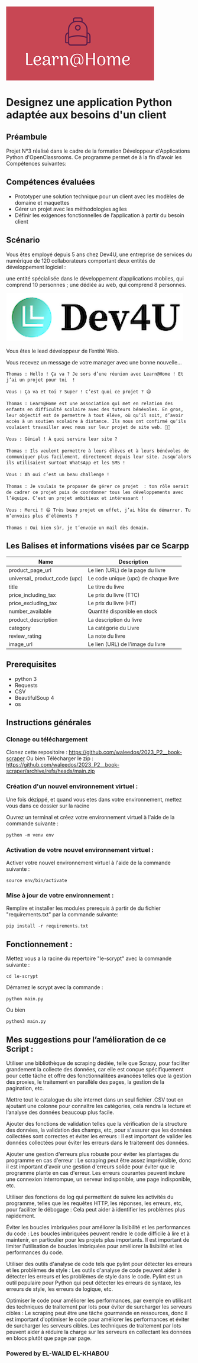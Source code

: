 ![Learn@Home](https://raw.githubusercontent.com/waleedos/2023_P3__Learn-Home/main/icons/1599557620417_Learn%40Home.png)

# Designez une application Python adaptée aux besoins d'un client

## Préambule
Projet N°3 réalisé dans le cadre de la formation Développeur d'Applications Python d'OpenClassrooms.
Ce programme permet de à la fin d'avoir les Compétences suivantes:

## Compétences évaluées
* Prototyper une solution technique pour un client avec les modèles de domaine et maquettes
* Gérer un projet avec les méthodologies agiles
* Définir les exigences fonctionnelles de l’application à partir du besoin client


## Scénario
Vous êtes employé depuis 5 ans chez Dev4U, une entreprise de services du numérique de 120 collaborateurs comportant deux entités de développement logiciel  : 

une entité spécialisée dans le développement d’applications mobiles, qui comprend 10 personnes  ;
une dédiée au web, qui comprend 8 personnes.

![Dev4U](https://raw.githubusercontent.com/waleedos/2023_P3__Learn-Home/main/icons/Capture%20d%E2%80%99%C3%A9cran_2023-04-26_16-46-21.png)

Vous êtes le lead développeur de l’entité Web.

Vous recevez un message de votre manager avec une bonne nouvelle…
```
Thomas : Hello ! Ça va ? Je sors d’une réunion avec Learn@Home ! Et j’ai un projet pour toi  ! 

Vous : Ça va et toi ? Super ! C’est quoi ce projet ? 😃

Thomas : Learn@Home est une association qui met en relation des enfants en difficulté scolaire avec des tuteurs bénévoles. En gros, leur objectif est de permettre à tout élève, où qu’il soit, d’avoir accès à un soutien scolaire à distance. Ils nous ont confirmé qu’ils voulaient travailler avec nous sur leur projet de site web. 💪🚀

Vous : Génial ! À quoi servira leur site ? 

Thomas : Ils veulent permettre à leurs élèves et à leurs bénévoles de communiquer plus facilement, directement depuis leur site. Jusqu’alors ils utilisaient surtout WhatsApp et les SMS !

Vous : Ah oui c’est un beau challenge !

Thomas : Je voulais te proposer de gérer ce projet  : ton rôle serait de cadrer ce projet puis de coordonner tous les développements avec l’équipe. C’est un projet ambitieux et intéressant !

Vous : Merci ! 😃 Très beau projet en effet, j’ai hâte de démarrer. Tu m’envoies plus d’éléments ?

Thomas : Oui bien sûr, je t’envoie un mail dès demain.
```

## Les Balises et informations visées par ce Scarpp

Name | Description
------------|------------
product_page_url | Le lien (URL) de la page du livre
universal_ product_code (upc) | Le code unique (upc) de chaque livre 
title | Le titre du livre
price_including_tax | Le prix du livre (TTC)
price_excluding_tax | Le prix du livre (HT)
number_available | Quantité disponible en stock
product_description | La description du livre
category | La catégorie du Livre
review_rating | La note du livre
image_url | Le lien (URL) de l'image du livre





## Prerequisites
* python 3
* Requests
* CSV
* BeautifulSoup 4
* os


## Instructions générales

### Clonage ou téléchargement
Clonez cette repositoire    : https://github.com/waleedos/2023_P2__book-scraper
Ou bien 
Télécharger le zip          : https://github.com/waleedos/2023_P2__book-scraper/archive/refs/heads/main.zip

### Création d'un nouvel environnement virtuel :
Une fois dézippé, et quand vous etes dans votre environnement, mettez vous dans ce dossier sur la racine

Ouvrez un terminal et créez votre environnement virtuel à l'aide de la commande suivante : 
```
python -m venv env
```
### Activation de votre nouvel environnement virtuel :
Activer votre nouvel environnement virtuel à l'aide de la commande suivante :
```
source env/bin/activate
```
### Mise à jour de votre environnement :
Remplire et installer les modules prerequis à partir de du fichier "requirements.txt" par la commande suivante:
```
pip install -r requirements.txt
```
## Fonctionnement :
Mettez vous a la racine du repertoire "le-scrypt" avec la commande suivante :
```
cd le-scrypt
```

Démarrez le scrypt avec la commande :
```
python main.py
```
Ou bien
```
python3 main.py
```
## Mes suggestions pour l’amélioration de ce Script : 
Utiliser une bibliothèque de scraping dédiée, telle que Scrapy, pour faciliter grandement  la collecte des données, car elle est conçue spécifiquement pour cette tâche et offre des fonctionnalitées avancées telles que la gestion des proxies, le traitement en parallèle des pages, la gestion de la pagination, etc. 

Mettre tout le catalogue du site internet dans un seul fichier .CSV tout en ajoutant une colonne pour connaître les catégories, cela rendra la lecture et l’analyse des données beaucoup plus facile.

Ajouter des fonctions de validation  telles que la vérification de la structure des données, la validation des champs, etc, pour s'assurer que les données collectées sont correctes et éviter les erreurs : Il est important de valider les données collectées pour éviter les erreurs dans le traitement des données.

Ajouter une gestion d'erreurs plus robuste pour éviter les plantages du programme en cas d'erreur : Le scraping peut être assez imprévisible, donc il est important d'avoir une gestion d'erreurs solide pour éviter que le programme plante en cas d'erreur. Les erreurs courantes peuvent inclure une connexion interrompue, un serveur indisponible, une page indisponible, etc.

Utiliser des fonctions de log qui permettent de suivre les activités du programme, telles que les requêtes HTTP, les réponses, les erreurs, etc,  pour faciliter le débogage : Cela peut aider à identifier les problèmes plus rapidement.

Éviter les boucles imbriquées pour améliorer la lisibilité et les performances du code : Les boucles imbriquées peuvent rendre le code difficile à lire et à maintenir, en particulier pour les projets plus importants. Il est important de limiter l'utilisation de boucles imbriquées pour améliorer la lisibilité et les performances du code.

Utiliser des outils d'analyse de code tels que pylint pour détecter les erreurs et les problèmes de style : Les outils d'analyse de code peuvent aider à détecter les erreurs et les problèmes de style dans le code. Pylint est un outil populaire pour Python qui peut détecter les erreurs de syntaxe, les erreurs de style, les erreurs de logique, etc.

Optimiser le code pour améliorer les performances, par exemple en utilisant des techniques de traitement par lots pour éviter de surcharger les serveurs cibles : Le scraping peut être une tâche gourmande en ressources, donc il est important d'optimiser le code pour améliorer les performances et éviter de surcharger les serveurs cibles. Les techniques de traitement par lots peuvent aider à réduire la charge sur les serveurs en collectant les données en blocs plutôt que page par page.

### Powered by EL-WALID EL-KHABOU
